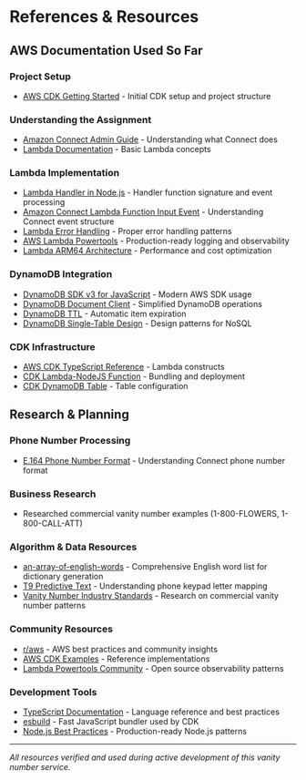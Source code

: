 # References & Resources

## AWS Documentation Used So Far

### Project Setup
- [AWS CDK Getting Started](https://docs.aws.amazon.com/cdk/v2/guide/getting_started.html) - Initial CDK setup and project structure

### Understanding the Assignment
- [Amazon Connect Admin Guide](https://docs.aws.amazon.com/connect/latest/adminguide/what-is-amazon-connect.html) - Understanding what Connect does
- [Lambda Documentation](https://docs.aws.amazon.com/lambda/latest/dg/welcome.html) - Basic Lambda concepts

### Lambda Implementation
- [Lambda Handler in Node.js](https://docs.aws.amazon.com/lambda/latest/dg/nodejs-handler.html) - Handler function signature and event processing
- [Amazon Connect Lambda Function Input Event](https://docs.aws.amazon.com/connect/latest/adminguide/connect-lambda-functions.html#function-input) - Understanding Connect event structure
- [Lambda Error Handling](https://docs.aws.amazon.com/lambda/latest/dg/nodejs-exceptions.html) - Proper error handling patterns
- [AWS Lambda Powertools](https://docs.powertools.aws.dev/lambda/typescript/latest/) - Production-ready logging and observability
- [Lambda ARM64 Architecture](https://aws.amazon.com/blogs/aws/aws-lambda-functions-powered-by-aws-graviton2-processor-run-your-functions-on-arm-and-get-up-to-34-better-price-performance/) - Performance and cost optimization

### DynamoDB Integration
- [DynamoDB SDK v3 for JavaScript](https://docs.aws.amazon.com/AWSJavaScriptSDK/v3/latest/client/dynamodb/) - Modern AWS SDK usage
- [DynamoDB Document Client](https://docs.aws.amazon.com/AWSJavaScriptSDK/v3/latest/lib/lib-dynamodb/) - Simplified DynamoDB operations
- [DynamoDB TTL](https://docs.aws.amazon.com/amazondynamodb/latest/developerguide/TTL.html) - Automatic item expiration
- [DynamoDB Single-Table Design](https://www.alexdebrie.com/posts/dynamodb-single-table/) - Design patterns for NoSQL

### CDK Infrastructure
- [AWS CDK TypeScript Reference](https://docs.aws.amazon.com/cdk/api/v2/docs/aws-cdk-lib.aws_lambda-readme.html) - Lambda constructs
- [CDK Lambda-NodeJS Function](https://docs.aws.amazon.com/cdk/api/v2/docs/aws-cdk-lib.aws_lambda_nodejs-readme.html) - Bundling and deployment
- [CDK DynamoDB Table](https://docs.aws.amazon.com/cdk/api/v2/docs/aws-cdk-lib.aws_dynamodb-readme.html) - Table configuration

## Research & Planning

### Phone Number Processing
- [E.164 Phone Number Format](https://docs.aws.amazon.com/connect/latest/adminguide/phone-number-requirements.html) - Understanding Connect phone number format

### Business Research
- Researched commercial vanity number examples (1-800-FLOWERS, 1-800-CALL-ATT)

### Algorithm & Data Resources
- [an-array-of-english-words](https://www.npmjs.com/package/an-array-of-english-words) - Comprehensive English word list for dictionary generation
- [T9 Predictive Text](https://en.wikipedia.org/wiki/T9_(predictive_text)) - Understanding phone keypad letter mapping
- [Vanity Number Industry Standards](https://en.wikipedia.org/wiki/Phoneword) - Research on commercial vanity number patterns

### Community Resources
- [r/aws](https://www.reddit.com/r/aws/) - AWS best practices and community insights
- [AWS CDK Examples](https://github.com/aws-samples/aws-cdk-examples) - Reference implementations
- [Lambda Powertools Community](https://github.com/aws-powertools/powertools-lambda-typescript) - Open source observability patterns

### Development Tools
- [TypeScript Documentation](https://www.typescriptlang.org/docs/) - Language reference and best practices
- [esbuild](https://esbuild.github.io/) - Fast JavaScript bundler used by CDK
- [Node.js Best Practices](https://github.com/goldbergyoni/nodebestpractices) - Production-ready Node.js patterns

---

*All resources verified and used during active development of this vanity number service.*
